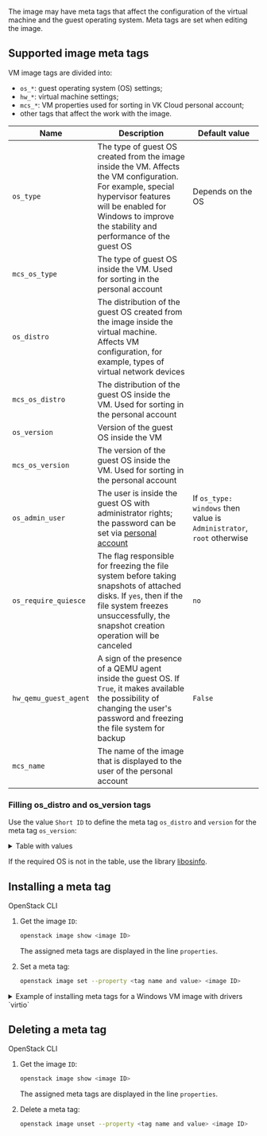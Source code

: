 The image may have meta tags that affect the configuration of the virtual machine and the guest operating system. Meta tags are set when editing the image.

## Supported image meta tags

VM image tags are divided into:

- `os_*`: guest operating system (OS) settings;
- `hw_*`: virtual machine settings;
- `mcs_*`: VM properties used for sorting in VK Cloud personal account;
- other tags that affect the work with the image.

| Name | Description | Default value |
| --- | -------- | --- |
| `os_type` | The type of guest OS created from the image inside the VM. Affects the VM configuration. For example, special hypervisor features will be enabled for Windows to improve the stability and performance of the guest OS | Depends on the OS |
| `mcs_os_type` | The type of guest OS inside the VM. Used for sorting in the personal account | |
| `os_distro` | The distribution of the guest OS created from the image inside the virtual machine. Affects VM configuration, for example, types of virtual network devices | |
| `mcs_os_distro` | The distribution of the guest OS inside the VM. Used for sorting in the personal account | |
| `os_version` | Version of the guest OS inside the VM | |
| `mcs_os_version` | The version of the guest OS inside the VM. Used for sorting in the personal account | |
| `os_admin_user` | The user is inside the guest OS with administrator rights; the password can be set via [personal account](../../vm/vm-connect) | If `os_type: windows` then value is `Administrator`, `root` otherwise |
| `os_require_quiesce` | The flag responsible for freezing the file system before taking snapshots of attached disks. If `yes`, then if the file system freezes unsuccessfully, the snapshot creation operation will be canceled | `no` |
| `hw_qemu_guest_agent` | A sign of the presence of a QEMU agent inside the guest OS. If `True`, it makes available the possibility of changing the user's password and freezing the file system for backup | `False` |
| `mcs_name` | The name of the image that is displayed to the user of the personal account | |

### Filling os_distro and os_version tags

Use the value `Short ID` to define the meta tag `os_distro` and `version` for the meta tag `os_version`:

<details>
   <summary>Table with values</summary>

   | Short ID             | Name                                      | Version  | ID |
   |----------------------|-------------------------------------------|----------|----------------------------------------|
   | alpinelinux3.5       | Alpine Linux 3.5                          | 3.5      | http://alpinelinux.org/alpinelinux/3.5 |
   | alpinelinux3.6       | Alpine Linux 3.6                          | 3.6      | http://alpinelinux.org/alpinelinux/3.6 |
   | alpinelinux3.7       | Alpine Linux 3.7                          | 3.7      | http://alpinelinux.org/alpinelinux/3.7 |
   | altlinux1.0          | Mandrake RE Spring 2001                   | 1.0      | http://altlinux.org/altlinux/1.0 |
   | altlinux2.0          | ALT Linux 2.0                             | 2.0      | http://altlinux.org/altlinux/2.0 |
   | altlinux2.2          | ALT Linux 2.2                             | 2.2      | http://altlinux.org/altlinux/2.2 |
   | altlinux2.4          | ALT Linux 2.4                             | 2.4      | http://altlinux.org/altlinux/2.4 |
   | altlinux3.0          | ALT Linux 3.0                             | 3.0      | http://altlinux.org/altlinux/3.0 |
   | altlinux4.0          | ALT Linux 4.0                             | 4.0      | http://altlinux.org/altlinux/4.0 |
   | altlinux4.1          | ALT Linux 4.1                             | 4.1      | http://altlinux.org/altlinux/4.1 |
   | altlinux5.0          | ALT Linux 5.0                             | 5.0      | http://altlinux.org/altlinux/5.0 |
   | altlinux6.0          | ALT Linux 6.0                             | 6.0      | http://altlinux.org/altlinux/6.0 |
   | altlinux7.0          | ALT Linux 7.0                             | 7.0      | http://altlinux.org/altlinux/7.0 |
   | asianux-unknown      | Asianux unknown                           | unknown  | http://asianux.com/asianux/unknown |
   | asianux4.6           | Asianux Server 4 SP6                      |          | http://asianux.com/asianux/4.6 |
   | asianux4.7           | Asianux Server 4 SP7                      |          | http://asianux.com/asianux/4.7 |
   | asianux7.0           | Asianux Server 7                          | 7.0      | http://asianux.com/asianux/7.0 |
   | asianux7.1           | Asianux Server 7 SP1                      | 7.1      | http://asianux.com/asianux/7.1 |
   | asianux7.2           | Asianux Server 7 SP2                      | 7.2      | http://asianux.com/asianux/7.2 |
   | centos6.0            | CentOS 6.0                                | 6.0      | http://centos.org/centos/6.0 |
   | centos6.1            | CentOS 6.1                                | 6.1      | http://centos.org/centos/6.1 |
   | centos6.2            | CentOS 6.2                                | 6.2      | http://centos.org/centos/6.2 |
   | centos6.3            | CentOS 6.3                                | 6.3      | http://centos.org/centos/6.3 |
   | centos6.4            | CentOS 6.4                                | 6.4      | http://centos.org/centos/6.4 |
   | centos6.5            | CentOS 6.5                                | 6.5      | http://centos.org/centos/6.5 |
   | centos6.6            | CentOS 6.6                                | 6.6      | http://centos.org/centos/6.6 |
   | centos6.7            | CentOS 6.7                                | 6.7      | http://centos.org/centos/6.7 |
   | centos6.8            | CentOS 6.8                                | 6.8      | http://centos.org/centos/6.8 |
   | centos6.9            | CentOS 6.9                                | 6.9      | http://centos.org/centos/6.9 |
   | centos7.0            | CentOS 7.0                                | 7.0      | http://centos.org/centos/7.0 |
   | debian1.1            | Debian Buzz                               | 1.1      | http://debian.org/debian/1.1 |
   | debian1.2            | Debian Rex                                | 1.2      | http://debian.org/debian/1.2 |
   | debian1.3            | Debian Bo                                 | 1.3      | http://debian.org/debian/1.3 |
   | debian2.0            | Debian Hamm                               | 2.0      | http://debian.org/debian/2.0 |
   | debian2.1            | Debian Slink                              | 2.1      | http://debian.org/debian/2.1 |
   | debian2.2            | Debian Potato                             | 2.2      | http://debian.org/debian/2.2 |
   | debian3              | Debian Woody                              | 3        | http://debian.org/debian/3 |
   | debian3.1            | Debian Sarge                              | 3.1      | http://debian.org/debian/3.1 |
   | debian4              | Debian Etch                               | 4        | http://debian.org/debian/4 |
   | debian5              | Debian Lenny                              | 5        | http://debian.org/debian/5 |
   | debian6              | Debian Squeeze                            | 6        | http://debian.org/debian/6 |
   | debian7              | Debian Wheezy                             | 7        | http://debian.org/debian/7 |
   | debian8              | Debian Jessie                             | 8        | http://debian.org/debian/8 |
   | debian9              | Debian Stretch                            | 9        | http://debian.org/debian/9 |
   | debiantesting        | Debian Testing                            | testing  | http://debian.org/debian/testing |
   | eos3.3               | Endless OS 3.3                            | 3.3      | http://endlessos.com/eos/3.3 |
   | fedora-unknown       | Fedora                                    | unknown  | http://fedoraproject.org/fedora/unknown |
   | fedora1              | Fedora Core 1                             | 1        | http://fedoraproject.org/fedora/1 |
   | fedora10             | Fedora 10                                 | 10       | http://fedoraproject.org/fedora/10 |
   | fedora11             | Fedora 11                                 | 11       | http://fedoraproject.org/fedora/11 |
   | fedora12             | Fedora 12                                 | 12       | http://fedoraproject.org/fedora/12 |
   | fedora13             | Fedora 13                                 | 13       | http://fedoraproject.org/fedora/13 |
   | fedora14             | Fedora 14                                 | 14       | http://fedoraproject.org/fedora/14 |
   | fedora15             | Fedora 15                                 | 15       | http://fedoraproject.org/fedora/15 |
   | fedora16             | Fedora 16                                 | 16       | http://fedoraproject.org/fedora/16 |
   | fedora17             | Fedora 17                                 | 17       | http://fedoraproject.org/fedora/17 |
   | fedora18             | Fedora 18                                 | 18       | http://fedoraproject.org/fedora/18 |
   | fedora19             | Fedora 19                                 | 19       | http://fedoraproject.org/fedora/19 |
   | fedora2              | Fedora Core 2                             | 2        | http://fedoraproject.org/fedora/2 |
   | fedora20             | Fedora 20                                 | 20       | http://fedoraproject.org/fedora/20 |
   | fedora21             | Fedora 21                                 | 21       | http://fedoraproject.org/fedora/21 |
   | fedora22             | Fedora 22                                 | 22       | http://fedoraproject.org/fedora/22 |
   | fedora23             | Fedora 23                                 | 23       | http://fedoraproject.org/fedora/23 |
   | fedora24             | Fedora 24                                 | 24       | http://fedoraproject.org/fedora/24 |
   | fedora25             | Fedora 25                                 | 25       | http://fedoraproject.org/fedora/25 |
   | fedora26             | Fedora 26                                 | 26       | http://fedoraproject.org/fedora/26 |
   | fedora27             | Fedora 27                                 | 27       | http://fedoraproject.org/fedora/27 |
   | fedora28             | Fedora 28                                 | 28       | http://fedoraproject.org/fedora/28 |
   | fedora3              | Fedora Core 3                             | 3        | http://fedoraproject.org/fedora/3 |
   | fedora4              | Fedora Core 4                             | 4        | http://fedoraproject.org/fedora/4 |
   | fedora5              | Fedora Core 5                             | 5        | http://fedoraproject.org/fedora/5 |
   | fedora6              | Fedora Core 6                             | 6        | http://fedoraproject.org/fedora/6 |
   | fedora7              | Fedora 7                                  | 7        | http://fedoraproject.org/fedora/7 |
   | fedora8              | Fedora 8                                  | 8        | http://fedoraproject.org/fedora/8 |
   | fedora9              | Fedora 9                                  | 9        | http://fedoraproject.org/fedora/9 |
   | freebsd1.0           | FreeBSD 1.0                               | 1.0      | http://freebsd.org/freebsd/1.0 |
   | freebsd10.0          | FreeBSD 10.0                              | 10.0     | http://freebsd.org/freebsd/10.0 |
   | freebsd10.1          | FreeBSD 10.1                              | 10.1     | http://freebsd.org/freebsd/10.1 |
   | freebsd10.2          | FreeBSD 10.2                              | 10.2     | http://freebsd.org/freebsd/10.2 |
   | freebsd10.3          | FreeBSD 10.3                              | 10.3     | http://freebsd.org/freebsd/10.3 |
   | freebsd10.4          | FreeBSD 10.4                              | 10.4     | http://freebsd.org/freebsd/10.4 |
   | freebsd11.0          | FreeBSD 11.0                              | 11.0     | http://freebsd.org/freebsd/11.0 |
   | freebsd11.1          | FreeBSD 11.1                              | 11.1     | http://freebsd.org/freebsd/11.1 |
   | freebsd2.0           | FreeBSD 2.0                               | 2.0      | http://freebsd.org/freebsd/2.0 |
   | freebsd2.0.5         | FreeBSD 2.0.5                             | 2.0.5    | http://freebsd.org/freebsd/2.0.5 |
   | freebsd2.2.8         | FreeBSD 2.2.8                             | 2.2.8    | http://freebsd.org/freebsd/2.2.8 |
   | freebsd2.2.9         | FreeBSD 2.2.9                             | 2.2.9    | http://freebsd.org/freebsd/2.2.9 |
   | freebsd3.0           | FreeBSD 3.0                               | 3.0      | http://freebsd.org/freebsd/3.0 |
   | freebsd3.2           | FreeBSD 3.2                               | 3.2      | http://freebsd.org/freebsd/3.2 |
   | freebsd4.0           | FreeBSD 4.0                               | 4.0      | http://freebsd.org/freebsd/4.0 |
   | freebsd4.1           | FreeBSD 4.1                               | 4.1      | http://freebsd.org/freebsd/4.1 |
   | freebsd4.10          | FreeBSD 4.10                              | 4.10     | http://freebsd.org/freebsd/4.10 |
   | freebsd4.11          | FreeBSD 4.11                              | 4.11     | http://freebsd.org/freebsd/4.11 |
   | freebsd4.2           | FreeBSD 4.2                               | 4.2      | http://freebsd.org/freebsd/4.2 |
   | freebsd4.3           | FreeBSD 4.3                               | 4.3      | http://freebsd.org/freebsd/4.3 |
   | freebsd4.4           | FreeBSD 4.4                               | 4.4      | http://freebsd.org/freebsd/4.4 |
   | freebsd4.5           | FreeBSD 4.5                               | 4.5      | http://freebsd.org/freebsd/4.5 |
   | freebsd4.6           | FreeBSD 4.6                               | 4.6      | http://freebsd.org/freebsd/4.6 |
   | freebsd4.7           | FreeBSD 4.7                               | 4.7      | http://freebsd.org/freebsd/4.7 |
   | freebsd4.8           | FreeBSD 4.8                               | 4.8      | http://freebsd.org/freebsd/4.8 |
   | freebsd4.9           | FreeBSD 4.9                               | 4.9      | http://freebsd.org/freebsd/4.9 |
   | freebsd5.0           | FreeBSD 5.0                               | 5.0      | http://freebsd.org/freebsd/5.0 |
   | freebsd5.1           | FreeBSD 5.1                               | 5.1      | http://freebsd.org/freebsd/5.1 |
   | freebsd5.2           | FreeBSD 5.2                               | 5.2      | http://freebsd.org/freebsd/5.2 |
   | freebsd5.2.1         | FreeBSD 5.2.1                             | 5.2.1    | http://freebsd.org/freebsd/5.2.1 |
   | freebsd5.3           | FreeBSD 5.3                               | 5.3      | http://freebsd.org/freebsd/5.3 |
   | freebsd5.4           | FreeBSD 5.4                               | 5.4      | http://freebsd.org/freebsd/5.4 |
   | freebsd5.5           | FreeBSD 5.5                               | 5.5      | http://freebsd.org/freebsd/5.5 |
   | freebsd6.0           | FreeBSD 6.0                               | 6.0      | http://freebsd.org/freebsd/6.0 |
   | freebsd6.1           | FreeBSD 6.1                               | 6.1      | http://freebsd.org/freebsd/6.1 |
   | freebsd6.2           | FreeBSD 6.2                               | 6.2      | http://freebsd.org/freebsd/6.2 |
   | freebsd6.3           | FreeBSD 6.3                               | 6.3      | http://freebsd.org/freebsd/6.3 |
   | freebsd6.4           | FreeBSD 6.4                               | 6.4      | http://freebsd.org/freebsd/6.4 |
   | freebsd7.0           | FreeBSD 7.0                               | 7.0      | http://freebsd.org/freebsd/7.0 |
   | freebsd7.1           | FreeBSD 7.1                               | 7.1      | http://freebsd.org/freebsd/7.1 |
   | freebsd7.2           | FreeBSD 7.2                               | 7.2      | http://freebsd.org/freebsd/7.2 |
   | freebsd7.3           | FreeBSD 7.3                               | 7.3      | http://freebsd.org/freebsd/7.3 |
   | freebsd7.4           | FreeBSD 7.4                               | 7.4      | http://freebsd.org/freebsd/7.4 |
   | freebsd8.0           | FreeBSD 8.0                               | 8.0      | http://freebsd.org/freebsd/8.0 |
   | freebsd8.1           | FreeBSD 8.1                               | 8.1      | http://freebsd.org/freebsd/8.1 |
   | freebsd8.2           | FreeBSD 8.2                               | 8.2      | http://freebsd.org/freebsd/8.2 |
   | freebsd8.3           | FreeBSD 8.3                               | 8.3      | http://freebsd.org/freebsd/8.3 |
   | freebsd8.4           | FreeBSD 8.4                               | 8.4      | http://freebsd.org/freebsd/8.4 |
   | freebsd9.0           | FreeBSD 9.0                               | 9.0      | http://freebsd.org/freebsd/9.0 |
   | freebsd9.1           | FreeBSD 9.1                               | 9.1      | http://freebsd.org/freebsd/9.1 |
   | freebsd9.2           | FreeBSD 9.2                               | 9.2      | http://freebsd.org/freebsd/9.2 |
   | freebsd9.3           | FreeBSD 9.3                               | 9.3      | http://freebsd.org/freebsd/9.3 |
   | freedos1.2           | FreeDOS 1.2                               | 1.2      | http://freedos.org/freedos/1.2 |
   | gnome-continuous-3.10 | GNOME 3.10                                | 3.10     | http://gnome.org/gnome-continuous/3.10 |
   | gnome-continuous-3.12 | GNOME 3.12                                | 3.12     | http://gnome.org/gnome-continuous/3.12 |
   | gnome-continuous-3.14 | GNOME 3.14                                | 3.14     | http://gnome.org/gnome-continuous/3.14 |
   | gnome3.6             | GNOME 3.6                                 | 3.6      | http://gnome.org/gnome/3.6 |
   | gnome3.8             | GNOME 3.8                                 | 3.8      | http://gnome.org/gnome/3.8 |
   | mbs1.0               | Mandriva Business Server 1.0              | 1.0      | http://mandriva.com/mbs/1.0 |
   | mes5                 | Mandriva Enterprise Server 5.0            | 5.0      | http://mandriva.com/mes/5.0 |
   | mes5.1               | Mandriva Enterprise Server 5.1            | 5.1      | http://mandriva.com/mes/5.1 |
   | msdos6.22            | Microsoft MS-DOS 6.22                     | 6.22     | http://microsoft.com/msdos/6.22 |
   | netbsd0.8            | NetBSD 0.8                                | 0.8      | http://netbsd.org/netbsd/0.8 |
   | netbsd0.9            | NetBSD 0.9                                | 0.9      | http://netbsd.org/netbsd/0.9 |
   | netbsd1.0            | NetBSD 1.0                                | 1.0      | http://netbsd.org/netbsd/1.0 |
   | netbsd1.1            | NetBSD 1.1                                | 1.1      | http://netbsd.org/netbsd/1.1 |
   | netbsd1.2            | NetBSD 1.2                                | 1.2      | http://netbsd.org/netbsd/1.2 |
   | netbsd1.3            | NetBSD 1.3                                | 1.3      | http://netbsd.org/netbsd/1.3 |
   | netbsd1.4            | NetBSD 1.4                                | 1.4      | http://netbsd.org/netbsd/1.4 |
   | netbsd1.5            | NetBSD 1.5                                | 1.5      | http://netbsd.org/netbsd/1.5 |
   | netbsd1.6            | NetBSD 1.6                                | 1.6      | http://netbsd.org/netbsd/1.6 |
   | netbsd2.0            | NetBSD 2.0                                | 2.0      | http://netbsd.org/netbsd/2.0 |
   | netbsd3.0            | NetBSD 3.0                                | 3.0      | http://netbsd.org/netbsd/3.0 |
   | netbsd4.0            | NetBSD 4.0                                | 4.0      | http://netbsd.org/netbsd/4.0 |
   | netbsd5.0            | NetBSD 5.0                                | 5.0      | http://netbsd.org/netbsd/5.0 |
   | netbsd5.1            | NetBSD 5.1                                | 5.1      | http://netbsd.org/netbsd/5.1 |
   | netbsd6.0            | NetBSD 6.0                                | 6.0      | http://netbsd.org/netbsd/6.0 |
   | netbsd6.1            | NetBSD 6.1                                | 6.1      | http://netbsd.org/netbsd/6.1 |
   | netbsd7.0            | NetBSD 7.0                                | 7.0      | http://netbsd.org/netbsd/7.0 |
   | netbsd7.1            | NetBSD 7.1                                | 7.1      | http://netbsd.org/netbsd/7.1 |
   | netbsd7.1.1          | NetBSD 7.1.1                              | 7.1.1    | http://netbsd.org/netbsd/7.1.1 |
   | netbsd7.1.2          | NetBSD 7.1.2                              | 7.1.2    | http://netbsd.org/netbsd/7.1.2 |
   | netware4             | Novell Netware 4                          | 4        | http://novell.com/netware/4 |
   | netware5             | Novell Netware 5                          | 5        | http://novell.com/netware/5 |
   | netware6             | Novell Netware 6                          | 6        | http://novell.com/netware/6 |
   | openbsd4.2           | OpenBSD 4.2                               | 4.2      | http://openbsd.org/openbsd/4.2 |
   | openbsd4.3           | OpenBSD 4.3                               | 4.3      | http://openbsd.org/openbsd/4.3 |
   | openbsd4.4           | OpenBSD 4.4                               | 4.4      | http://openbsd.org/openbsd/4.4 |
   | openbsd4.5           | OpenBSD 4.5                               | 4.5      | http://openbsd.org/openbsd/4.5 |
   | openbsd4.8           | OpenBSD 4.8                               | 4.8      | http://openbsd.org/openbsd/4.8 |
   | openbsd4.9           | OpenBSD 4.9                               | 4.9      | http://openbsd.org/openbsd/4.9 |
   | openbsd5.0           | OpenBSD 5.0                               | 5.0      | http://openbsd.org/openbsd/5.0 |
   | openbsd5.1           | OpenBSD 5.1                               | 5.1      | http://openbsd.org/openbsd/5.1 |
   | openbsd5.2           | OpenBSD 5.2                               | 5.2      | http://openbsd.org/openbsd/5.2 |
   | openbsd5.3           | OpenBSD 5.3                               | 5.3      | http://openbsd.org/openbsd/5.3 |
   | openbsd5.4           | OpenBSD 5.4                               | 5.4      | http://openbsd.org/openbsd/5.4 |
   | openbsd5.5           | OpenBSD 5.5                               | 5.5      | http://openbsd.org/openbsd/5.5 |
   | openbsd5.6           | OpenBSD 5.6                               | 5.6      | http://openbsd.org/openbsd/5.6 |
   | openbsd5.7           | OpenBSD 5.7                               | 5.7      | http://openbsd.org/openbsd/5.7 |
   | openbsd5.8           | OpenBSD 5.8                               | 5.8      | http://openbsd.org/openbsd/5.8 |
   | openbsd5.9           | OpenBSD 5.9                               | 5.9      | http://openbsd.org/openbsd/5.9 |
   | openbsd6.0           | OpenBSD 6.0                               | 6.0      | http://openbsd.org/openbsd/6.0 |
   | openbsd6.1           | OpenBSD 6.1                               | 6.1      | http://openbsd.org/openbsd/6.1 |
   | openbsd6.2           | OpenBSD 6.2                               | 6.2      | http://openbsd.org/openbsd/6.2 |
   | openbsd6.3           | OpenBSD 6.3                               | 6.3      | http://openbsd.org/openbsd/6.3 |
   | opensolaris2009.06   | OpenSolaris 2009.06                       | 2009.06  | http://sun.com/opensolaris/2009.06 |
   | opensuse-factory     | openSUSE                                  | factory  | http://opensuse.org/opensuse/factory |
   | opensuse-unknown     | openSUSE                                  | unknown  | http://opensuse.org/opensuse/unknown |
   | opensuse10.2         | openSUSE 10.2                             | 10.2     | http://opensuse.org/opensuse/10.2 |
   | opensuse10.3         | openSUSE 10.3                             | 10.3     | http://opensuse.org/opensuse/10.3 |
   | opensuse11.0         | openSUSE 11.0                             | 11.0     | http://opensuse.org/opensuse/11.0 |
   | opensuse11.1         | openSUSE 11.1                             | 11.1     | http://opensuse.org/opensuse/11.1 |
   | opensuse11.2         | openSUSE 11.2                             | 11.2     | http://opensuse.org/opensuse/11.2 |
   | opensuse11.3         | openSUSE 11.3                             | 11.3     | http://opensuse.org/opensuse/11.3 |
   | opensuse11.4         | openSUSE 11.4                             | 11.4     | http://opensuse.org/opensuse/11.4 |
   | opensuse12.1         | openSUSE 12.1                             | 12.1     | http://opensuse.org/opensuse/12.1 |
   | opensuse12.2         | openSUSE 12.2                             | 12.2     | http://opensuse.org/opensuse/12.2 |
   | opensuse12.3         | openSUSE 12.3                             | 12.3     | http://opensuse.org/opensuse/12.3 |
   | opensuse13.1         | openSUSE 13.1                             | 13.1     | http://opensuse.org/opensuse/13.1 |
   | opensuse13.2         | openSUSE 13.2                             | 13.2     | http://opensuse.org/opensuse/13.2 |
   | opensuse15.0         | openSUSE Leap 15.0                        | 15.0     | http://opensuse.org/opensuse/15.0 |
   | opensuse42.1         | openSUSE Leap 42.1                        | 42.1     | http://opensuse.org/opensuse/42.1 |
   | opensuse42.2         | openSUSE Leap 42.2                        | 42.2     | http://opensuse.org/opensuse/42.2 |
   | opensuse42.3         | openSUSE Leap 42.3                        | 42.3     | http://opensuse.org/opensuse/42.3 |
   | opensusetumbleweed   | openSUSE Tumbleweed                       | tumbleweed | http://opensuse.org/opensuse/tumbleweed |
   | rhel-atomic-7.0      | Red Hat Enterprise Linux Atomic Host 7.0  | 7.0      | http://redhat.com/rhel-atomic/7.0 |
   | rhel-atomic-7.1      | Red Hat Enterprise Linux Atomic Host 7.1  | 7.1      | http://redhat.com/rhel-atomic/7.1 |
   | rhel-atomic-7.2      | Red Hat Enterprise Linux Atomic Host 7.2  | 7.2      | http://redhat.com/rhel-atomic/7.2 |
   | rhel2.1              | Red Hat Enterprise Linux 2.1              | 2.1      | http://redhat.com/rhel/2.1 |
   | rhel2.1.1            | Red Hat Enterprise Linux 2.1 Update 1     | 2.1.1    | http://redhat.com/rhel/2.1.1 |
   | rhel2.1.2            | Red Hat Enterprise Linux 2.1 Update 2     | 2.1.2    | http://redhat.com/rhel/2.1.2 |
   | rhel2.1.3            | Red Hat Enterprise Linux 2.1 Update 3     | 2.1.3    | http://redhat.com/rhel/2.1.3 |
   | rhel2.1.4            | Red Hat Enterprise Linux 2.1 Update 4     | 2.1.4    | http://redhat.com/rhel/2.1.4 |
   | rhel2.1.5            | Red Hat Enterprise Linux 2.1 Update 5     | 2.1.5    | http://redhat.com/rhel/2.1.5 |
   | rhel2.1.6            | Red Hat Enterprise Linux 2.1 Update 6     | 2.1.6    | http://redhat.com/rhel/2.1.6 |
   | rhel2.1.7            | Red Hat Enterprise Linux 2.1 Update 7     | 2.1.7    | http://redhat.com/rhel/2.1.7 |
   | rhel3                | Red Hat Enterprise Linux 3                | 3        | http://redhat.com/rhel/3 |
   | rhel3.1              | Red Hat Enterprise Linux 3 Update 1       | 3.1      | http://redhat.com/rhel/3.1 |
   | rhel3.2              | Red Hat Enterprise Linux 3 Update 2       | 3.2      | http://redhat.com/rhel/3.2 |
   | rhel3.3              | Red Hat Enterprise Linux 3 Update 3       | 3.3      | http://redhat.com/rhel/3.3 |
   | rhel3.4              | Red Hat Enterprise Linux 3 Update 4       | 3.4      | http://redhat.com/rhel/3.4 |
   | rhel3.5              | Red Hat Enterprise Linux 3 Update 5       | 3.5      | http://redhat.com/rhel/3.5 |
   | rhel3.6              | Red Hat Enterprise Linux 3 Update 6       | 3.6      | http://redhat.com/rhel/3.6 |
   | rhel3.7              | Red Hat Enterprise Linux 3 Update 7       | 3.7      | http://redhat.com/rhel/3.7 |
   | rhel3.8              | Red Hat Enterprise Linux 3 Update 8       | 3.8      | http://redhat.com/rhel/3.8 |
   | rhel3.9              | Red Hat Enterprise Linux 3 Update 9       | 3.9      | http://redhat.com/rhel/3.9 |
   | rhel4.0              | Red Hat Enterprise Linux 4.0              | 4.0      | http://redhat.com/rhel/4.0 |
   | rhel4.1              | Red Hat Enterprise Linux 4.1              | 4.1      | http://redhat.com/rhel/4.1 |
   | rhel4.2              | Red Hat Enterprise Linux 4.2              | 4.2      | http://redhat.com/rhel/4.2 |
   | rhel4.3              | Red Hat Enterprise Linux 4.3              | 4.3      | http://redhat.com/rhel/4.3 |
   | rhel4.4              | Red Hat Enterprise Linux 4.4              | 4.4      | http://redhat.com/rhel/4.4 |
   | rhel4.5              | Red Hat Enterprise Linux 4.5              | 4.5      | http://redhat.com/rhel/4.5 |
   | rhel4.6              | Red Hat Enterprise Linux 4.6              | 4.6      | http://redhat.com/rhel/4.6 |
   | rhel4.7              | Red Hat Enterprise Linux 4.7              | 4.7      | http://redhat.com/rhel/4.7 |
   | rhel4.8              | Red Hat Enterprise Linux 4.8              | 4.8      | http://redhat.com/rhel/4.8 |
   | rhel4.9              | Red Hat Enterprise Linux 4.9              | 4.9      | http://redhat.com/rhel/4.9 |
   | rhel5.0              | Red Hat Enterprise Linux 5.0              | 5.0      | http://redhat.com/rhel/5.0 |
   | rhel5.1              | Red Hat Enterprise Linux 5.1              | 5.1      | http://redhat.com/rhel/5.1 |
   | rhel5.10             | Red Hat Enterprise Linux 5.10             | 5.10     | http://redhat.com/rhel/5.10 |
   | rhel5.11             | Red Hat Enterprise Linux 5.11             | 5.11     | http://redhat.com/rhel/5.11 |
   | rhel5.2              | Red Hat Enterprise Linux 5.2              | 5.2      | http://redhat.com/rhel/5.2 |
   | rhel5.3              | Red Hat Enterprise Linux 5.3              | 5.3      | http://redhat.com/rhel/5.3 |
   | rhel5.4              | Red Hat Enterprise Linux 5.4              | 5.4      | http://redhat.com/rhel/5.4 |
   | rhel5.5              | Red Hat Enterprise Linux 5.5              | 5.5      | http://redhat.com/rhel/5.5 |
   | rhel5.6              | Red Hat Enterprise Linux 5.6              | 5.6      | http://redhat.com/rhel/5.6 |
   | rhel5.7              | Red Hat Enterprise Linux 5.7              | 5.7      | http://redhat.com/rhel/5.7 |
   | rhel5.8              | Red Hat Enterprise Linux 5.8              | 5.8      | http://redhat.com/rhel/5.8 |
   | rhel5.9              | Red Hat Enterprise Linux 5.9              | 5.9      | http://redhat.com/rhel/5.9 |
   | rhel6.0              | Red Hat Enterprise Linux 6.0              | 6.0      | http://redhat.com/rhel/6.0 |
   | rhel6.1              | Red Hat Enterprise Linux 6.1              | 6.1      | http://redhat.com/rhel/6.1 |
   | rhel6.2              | Red Hat Enterprise Linux 6.2              | 6.2      | http://redhat.com/rhel/6.2 |
   | rhel6.3              | Red Hat Enterprise Linux 6.3              | 6.3      | http://redhat.com/rhel/6.3 |
   | rhel6.4              | Red Hat Enterprise Linux 6.4              | 6.4      | http://redhat.com/rhel/6.4 |
   | rhel6.5              | Red Hat Enterprise Linux 6.5              | 6.5      | http://redhat.com/rhel/6.5 |
   | rhel6.6              | Red Hat Enterprise Linux 6.6              | 6.6      | http://redhat.com/rhel/6.6 |
   | rhel6.7              | Red Hat Enterprise Linux 6.7              | 6.7      | http://redhat.com/rhel/6.7 |
   | rhel6.8              | Red Hat Enterprise Linux 6.8              | 6.8      | http://redhat.com/rhel/6.8 |
   | rhel6.9              | Red Hat Enterprise Linux 6.9              | 6.9      | http://redhat.com/rhel/6.9 |
   | rhel7.0              | Red Hat Enterprise Linux 7.0              | 7.0      | http://redhat.com/rhel/7.0 |
   | rhel7.1              | Red Hat Enterprise Linux 7.1              | 7.1      | http://redhat.com/rhel/7.1 |
   | rhel7.2              | Red Hat Enterprise Linux 7.2              | 7.2      | http://redhat.com/rhel/7.2 |
   | rhel7.3              | Red Hat Enterprise Linux 7.3              | 7.3      | http://redhat.com/rhel/7.3 |
   | rhel7.4              | Red Hat Enterprise Linux 7.4              | 7.4      | http://redhat.com/rhel/7.4 |
   | rhel7.5              | Red Hat Enterprise Linux 7.5              | 7.5      | http://redhat.com/rhel/7.5 |
   | rhel7.6              | Red Hat Enterprise Linux 7.6              | 7.6      | http://redhat.com/rhel/7.6 |
   | rhl1.0               | Red Hat Linux 1.0                         | 1.0      | http://redhat.com/rhl/1.0 |
   | rhl1.1               | Red Hat Linux 1.1                         | 1.1      | http://redhat.com/rhl/1.1 |
   | rhl2.0               | Red Hat Linux 2.0                         | 2.0      | http://redhat.com/rhl/2.0 |
   | rhl2.1               | Red Hat Linux 2.1                         | 2.1      | http://redhat.com/rhl/2.1 |
   | rhl3.0.3             | Red Hat Linux 3.0.3                       | 3.0.3    | http://redhat.com/rhl/3.0.3 |
   | rhl4.0               | Red Hat Linux 4.0                         | 4.0      | http://redhat.com/rhl/4.0 |
   | rhl4.1               | Red Hat Linux 4.1                         | 4.1      | http://redhat.com/rhl/4.1 |
   | rhl4.2               | Red Hat Linux 4.2                         | 4.2      | http://redhat.com/rhl/4.2 |
   | rhl5.0               | Red Hat Linux 5.0                         | 5.0      | http://redhat.com/rhl/5.0 |
   | rhl5.1               | Red Hat Linux 5.1                         | 5.1      | http://redhat.com/rhl/5.1 |
   | rhl5.2               | Red Hat Linux 5.2                         | 5.2      | http://redhat.com/rhl/5.2 |
   | rhl6.0               | Red Hat Linux 6.0                         | 6.0      | http://redhat.com/rhl/6.0 |
   | rhl6.1               | Red Hat Linux 6.1                         | 6.1      | http://redhat.com/rhl/6.1 |
   | rhl6.2               | Red Hat Linux 6.2                         | 6.2      | http://redhat.com/rhl/6.2 |
   | rhl7                 | Red Hat Linux 7                           | 7        | http://redhat.com/rhl/7 |
   | rhl7.1               | Red Hat Linux 7.1                         | 7.1      | http://redhat.com/rhl/7.1 |
   | rhl7.2               | Red Hat Linux 7.2                         | 7.2      | http://redhat.com/rhl/7.2 |
   | rhl7.3               | Red Hat Linux 7.3                         | 7.3      | http://redhat.com/rhl/7.3 |
   | rhl8.0               | Red Hat Linux 8.0                         | 8.0      | http://redhat.com/rhl/8.0 |
   | rhl9                 | Red Hat Linux 9                           | 9        | http://redhat.com/rhl/9 |
   | sled10               | SUSE Linux Enterprise Desktop 10          | 10       | http://suse.com/sled/10 |
   | sled10sp1            | SUSE Linux Enterprise Desktop 10 SP1      | 10.1     | http://suse.com/sled/10.1 |
   | sled10sp2            | SUSE Linux Enterprise Desktop 10 SP2      | 10.2     | http://suse.com/sled/10.2 |
   | sled10sp3            | SUSE Linux Enterprise Desktop 10 SP3      | 10.3     | http://suse.com/sled/10.3 |
   | sled10sp4            | SUSE Linux Enterprise Desktop 10 SP4      | 10.4     | http://suse.com/sled/10.4 |
   | sled11               | SUSE Linux Enterprise Desktop 11          | 11       | http://suse.com/sled/11 |
   | sled11sp1            | SUSE Linux Enterprise Desktop 11 SP1      | 11.1     | http://suse.com/sled/11.1 |
   | sled11sp2            | SUSE Linux Enterprise Desktop 11 SP2      | 11.2     | http://suse.com/sled/11.2 |
   | sled11sp3            | SUSE Linux Enterprise Desktop 11 SP3      | 11.3     | http://suse.com/sled/11.3 |
   | sled11sp4            | SUSE Linux Enterprise Desktop 11 SP4      | 11.4     | http://suse.com/sled/11.4 |
   | sled12               | SUSE Linux Enterprise Desktop 12          | 12       | http://suse.com/sled/12 |
   | sled12sp1            | SUSE Linux Enterprise Desktop 12 SP1      | 12.1     | http://suse.com/sled/12.1 |
   | sled12sp2            | SUSE Linux Enterprise Desktop 12 SP2      | 12.2     | http://suse.com/sled/12.2 |
   | sled12sp3            | SUSE Linux Enterprise Desktop 12 SP3      | 12.3     | http://suse.com/sled/12.3 |
   | sled9                | SUSE Linux Enterprise Desktop 9           | 9        | http://suse.com/sled/9 |
   | sles10               | SUSE Linux Enterprise Server 10           | 10       | http://suse.com/sles/10 |
   | sles10sp1            | SUSE Linux Enterprise Server 10 SP1       | 10.1     | http://suse.com/sles/10.1 |
   | sles10sp2            | SUSE Linux Enterprise Server 10 SP2       | 10.2     | http://suse.com/sles/10.2 |
   | sles10sp3            | SUSE Linux Enterprise Server 10 SP3       | 10.3     | http://suse.com/sles/10.3 |
   | sles10sp4            | SUSE Linux Enterprise Server 10 SP4       | 10.4     | http://suse.com/sles/10.4 |
   | sles11               | SUSE Linux Enterprise Server 11           | 11       | http://suse.com/sles/11 |
   | sles11sp1            | SUSE Linux Enterprise Server 11 SP1       | 11.1     | http://suse.com/sles/11.1 |
   | sles11sp2            | SUSE Linux Enterprise Server 11 SP2       | 11.2     | http://suse.com/sles/11.2 |
   | sles11sp3            | SUSE Linux Enterprise Server 11 SP3       | 11.3     | http://suse.com/sles/11.3 |
   | sles11sp4            | SUSE Linux Enterprise Server 11 SP4       | 11.4     | http://suse.com/sles/11.4 |
   | sles12               | SUSE Linux Enterprise Server 12           | 12       | http://suse.com/sles/12 |
   | sles12sp1            | SUSE Linux Enterprise Server 12 SP1       | 12.1     | http://suse.com/sles/12.1 |
   | sles12sp2            | SUSE Linux Enterprise Server 12 SP2       | 12.2     | http://suse.com/sles/12.2 |
   | sles12sp3            | SUSE Linux Enterprise Server 12 SP3       | 12.3     | http://suse.com/sles/12.3 |
   | sles9                | SUSE Linux Enterprise Server 9            | 9        | http://suse.com/sles/9 |
   | solaris10            | Solaris 10                                | 10       | http://sun.com/solaris/10 |
   | solaris11            | Oracle Solaris 11                         | 11       | http://oracle.com/solaris/11 |
   | solaris9             | Solaris 9                                 | 9        | http://sun.com/solaris/9 |
   | ubuntu10.04          | Ubuntu 10.04 LTS                          | 10.04    | http://ubuntu.com/ubuntu/10.04 |
   | ubuntu10.10          | Ubuntu 10.10                              | 10.10    | http://ubuntu.com/ubuntu/10.10 |
   | ubuntu11.04          | Ubuntu 11.04                              | 11.04    | http://ubuntu.com/ubuntu/11.04 |
   | ubuntu11.10          | Ubuntu 11.10                              | 11.10    | http://ubuntu.com/ubuntu/11.10 |
   | ubuntu12.04          | Ubuntu 12.04 LTS                          | 12.04    | http://ubuntu.com/ubuntu/12.04 |
   | ubuntu12.10          | Ubuntu 12.10                              | 12.10    | http://ubuntu.com/ubuntu/12.10 |
   | ubuntu13.04          | Ubuntu 13.04                              | 13.04    | http://ubuntu.com/ubuntu/13.04 |
   | ubuntu13.10          | Ubuntu 13.10                              | 13.10    | http://ubuntu.com/ubuntu/13.10 |
   | ubuntu14.04          | Ubuntu 14.04 LTS                          | 14.04    | http://ubuntu.com/ubuntu/14.04 |
   | ubuntu14.10          | Ubuntu 14.10                              | 14.10    | http://ubuntu.com/ubuntu/14.10 |
   | ubuntu15.04          | Ubuntu 15.04                              | 15.04    | http://ubuntu.com/ubuntu/15.04 |
   | ubuntu15.10          | Ubuntu 15.10                              | 15.10    | http://ubuntu.com/ubuntu/15.10 |
   | ubuntu16.04          | Ubuntu 16.04                              | 16.04    | http://ubuntu.com/ubuntu/16.04 |
   | ubuntu16.10          | Ubuntu 16.10                              | 16.10    | http://ubuntu.com/ubuntu/16.10 |
   | ubuntu17.04          | Ubuntu 17.04                              | 17.04    | http://ubuntu.com/ubuntu/17.04 |
   | ubuntu17.10          | Ubuntu 17.10                              | 17.10    | http://ubuntu.com/ubuntu/17.10 |
   | ubuntu4.10           | Ubuntu 4.10                               | 4.10     | http://ubuntu.com/ubuntu/4.10 |
   | ubuntu5.04           | Ubuntu 5.04                               | 5.04     | http://ubuntu.com/ubuntu/5.04 |
   | ubuntu5.10           | Ubuntu 5.10                               | 5.10     | http://ubuntu.com/ubuntu/5.10 |
   | ubuntu6.06           | Ubuntu 6.06 LTS                           | 6.06     | http://ubuntu.com/ubuntu/6.06 |
   | ubuntu6.10           | Ubuntu 6.10                               | 6.10     | http://ubuntu.com/ubuntu/6.10 |
   | ubuntu7.04           | Ubuntu 7.04                               | 7.04     | http://ubuntu.com/ubuntu/7.04 |
   | ubuntu7.10           | Ubuntu 7.10                               | 7.10     | http://ubuntu.com/ubuntu/7.10 |
   | ubuntu8.04           | Ubuntu 8.04 LTS                           | 8.04     | http://ubuntu.com/ubuntu/8.04 |
   | ubuntu8.10           | Ubuntu 8.10                               | 8.10     | http://ubuntu.com/ubuntu/8.10 |
   | ubuntu9.04           | Ubuntu 9.04                               | 9.04     | http://ubuntu.com/ubuntu/9.04 |
   | ubuntu9.10           | Ubuntu 9.10                               | 9.10     | http://ubuntu.com/ubuntu/9.10 |
   | win1.0               | Microsoft Windows 1.0                     | 1.0      | http://microsoft.com/win/1.0 |
   | win10                | Microsoft Windows 10                      | 10.0     | http://microsoft.com/win/10 |
   | win2.0               | Microsoft Windows 2.0                     | 2.0      | http://microsoft.com/win/2.0 |
   | win2.1               | Microsoft Windows 2.1                     | 2.1      | http://microsoft.com/win/2.1 |
   | win2k                | Microsoft Windows 2000                    | 5.0      | http://microsoft.com/win/2k |
   | win2k12              | Microsoft Windows Server 2012             | 6.3      | http://microsoft.com/win/2k12 |
   | win2k12r2            | Microsoft Windows Server 2012 R2          | 6.3      | http://microsoft.com/win/2k12r2 |
   | win2k16              | Microsoft Windows Server 2016             | 10.0     | http://microsoft.com/win/2k16 |
   | win2k3               | Microsoft Windows Server 2003             | 5.2      | http://microsoft.com/win/2k3 |
   | win2k3r2             | Microsoft Windows Server 2003 R2          | 5.2      | http://microsoft.com/win/2k3r2 |
   | win2k8               | Microsoft Windows Server 2008             | 6.0      | http://microsoft.com/win/2k8 |
   | win2k8r2             | Microsoft Windows Server 2008 R2          | 6.1      | http://microsoft.com/win/2k8r2 |
   | win3.1               | Microsoft Windows 3.1                     | 3.1      | http://microsoft.com/win/3.1 |
   | win7                 | Microsoft Windows 7                       | 6.1      | http://microsoft.com/win/7 |
   | win8                 | Microsoft Windows 8                       | 6.2      | http://microsoft.com/win/8 |
   | win8.1               | Microsoft Windows 8.1                     | 6.3      | http://microsoft.com/win/8.1 |
   | win95                | Microsoft Windows 95                      | 4.0      | http://microsoft.com/win/95 |
   | win98                | Microsoft Windows 98                      | 4.1      | http://microsoft.com/win/98 |
   | winme                | Microsoft Windows Millennium Edition      | 4.9      | http://microsoft.com/win/me |
   | winnt3.1             | Microsoft Windows NT Server 3.1           | 3.1      | http://microsoft.com/winnt/3.1 |
   | winnt3.5             | Microsoft Windows NT Server 3.5           | 3.5      | http://microsoft.com/winnt/3.5 |
   | winnt3.51            | Microsoft Windows NT Server 3.51          | 3.51     | http://microsoft.com/winnt/3.51 |
   | winnt4.0             | Microsoft Windows NT Server 4.0           | 4.0      | http://microsoft.com/winnt/4.0 |
   | winvista             | Microsoft Windows Vista                   | 6.0      | http://microsoft.com/win/vista |
   | winxp                | Microsoft Windows XP                      | 5.1      | http://microsoft.com/win/xp |

</details>

<info>

If the required OS is not in the table, use the library [libosinfo](https://libosinfo.org/).

</info>

## Installing a meta tag

<tabs>
<tablist>
<tab>OpenStack CLI</tab>
</tablist>
<tabpanel>

1. Get the image `ID`:

   ```bash
   openstack image show <image ID>
   ```

   The assigned meta tags are displayed in the line `properties`.

2. Set a meta tag:

   ```bash
   openstack image set --property <tag name and value> <image ID>
   ```

</tabpanel>
</tabs>

<details>
  <summary markdown="span">Example of installing meta tags for a Windows VM image with drivers `virtio`</summary>

  1. Determine the Windows OS version:
  
     ```shell
     systeminfo
     ```
  
  2. Select the desired `Short ID` value for the `os_distro` meta tag from the table above.
  3. [Create](../images-manage) the image.
  4. Set meta tags:
  
     ```shell
     openstack image set --property <tag name and value> <image ID>
     ```
  
     Example:
  
     ```shell
     openstack image set --property os_type="windows" --property os_distro="win2k16" --property os_require_quiesce="yes" --property hw_vif_model="virtio" 7c81ffd7-199d-4428-8767-8120fa1b3aae
     ```
  
  5. Check the image information:
  
     ```bash
     openstack image show <image ID>
     ```
  
     Example of the result:
  
     ```shell
     | properties | hw_vif_model=virtio, os_distro=win2k16, os_require_quiesce=yes, os_type=windows |
     ```

</details>

## Deleting a meta tag

<tabs>
<tablist>
<tab>OpenStack CLI</tab>
</tablist>
<tabpanel>

1. Get the image `ID`:

   ```bash
   openstack image show <image ID>
   ```

   The assigned meta tags are displayed in the line `properties`.

2. Delete a meta tag:

   ```bash
   openstack image unset --property <tag name and value> <image ID>
   ```

</tabpanel>
</tabs>
